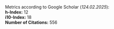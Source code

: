 Metrics according to Google Scholar (_124.02.2025_):<br/>
**h-Index:** 12<br/>
**i10-Index:** 18<br/>
**Number of Citations:** 556<br/>
